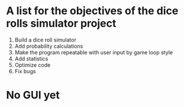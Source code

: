 # A list for the objectives of the dice rolls simulator project
1. Build a dice roll simulator
2. Add probability calculations
3. Make the program repeatable with user input by game loop style
4. Add statistics
5. Optimize code
6. Fix bugs
# No GUI yet